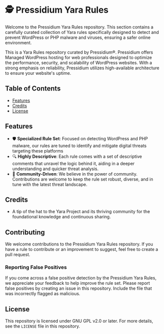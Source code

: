 # 🕵️ Pressidium Yara Rules

Welcome to the Pressidium Yara Rules repository. This section contains a carefully curated collection of Yara rules specifically designed to detect and prevent WordPress or PHP malware and viruses, ensuring a safer online environment. 

This is a Yara Rules repository curated by Pressidium®. Pressidium offers Managed WordPress hosting for web professionals designed to optimize the performance, security, and scalability of WordPress websites. With a strong emphasis on reliability, Pressidium utilizes high-available architecture to ensure your website's uptime.

## Table of Contents

- [Features](#features)
- [Credits](#credits)
- [License](#license)

## Features

- 🛡️ **Specialized Rule Set**: Focused on detecting WordPress and PHP malware, our rules are tuned to identify and mitigate digital threats targeting these platforms
- 🔍 **Highly Descriptive**: Each rule comes with a set of descriptive comments that unravel the logic behind it, aiding in a deeper understanding and quicker threat analysis.
- 🤝 **Community-Driven**: We believe in the power of community. Contributions are welcome to keep the rule set robust, diverse, and in tune with the latest threat landscape.

## Credits

- A tip of the hat to the Yara Project and its thriving community for the foundational knowledge and continuous sharing.

## Contributing

We welcome contributions to the Pressidium Yara Rules repository. If you have a rule to contribute or an improvement to suggest, feel free to create a pull request.

### Reporting False Positives

If you come across a false positive detection by the Pressidium Yara Rules, we appreciate your feedback to help improve the rule set. Please report false positives by creating an issue in this repository. Include the file that was incorrectly flagged as malicious.

## License
This repository is licensed under GNU GPL v2.0 or later. For more details, see the `LICENSE` file in this repository.

